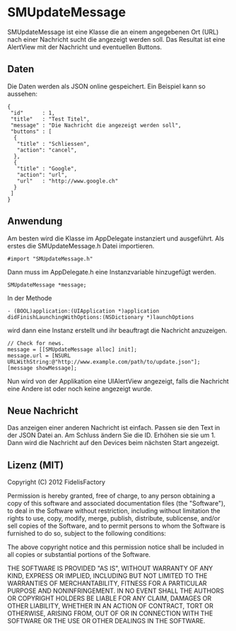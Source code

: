 # SMUpdateMessage

SMUpdateMessage ist eine Klasse die an einem angegebenen Ort (URL) nach einer Nachricht sucht die angezeigt werden soll.
Das Resultat ist eine AlertView mit der Nachricht und eventuellen Buttons.

## Daten

Die Daten werden als JSON online gespeichert. Ein Beispiel kann so aussehen:

    {
     "id"      : 1,
     "title"   : "Test Titel",
     "message" : "Die Nachricht die angezeigt werden soll",
     "buttons" : [
      {
       "title" : "Schliessen",
       "action": "cancel",
      },
      {
       "title" : "Google",
       "action": "url",
       "url"   : "http://www.google.ch"
      }
     ]
    }

## Anwendung

Am besten wird die Klasse im AppDelegate instanziert und ausgeführt. Als erstes die SMUpdateMessage.h Datei importieren.

    #import "SMUpdateMessage.h"

Dann muss im AppDelegate.h eine Instanzvariable hinzugefügt werden. 

    SMUpdateMessage *message;

In der Methode 

    - (BOOL)application:(UIApplication *)application didFinishLaunchingWithOptions:(NSDictionary *)launchOptions

wird dann eine Instanz erstellt und ihr beauftragt die Nachricht anzuzeigen.

    // Check for news.
    message = [[SMUpdateMessage alloc] init];
    message.url = [NSURL URLWithString:@"http://www.example.com/path/to/update.json"];
    [message showMessage];

Nun wird von der Applikation eine UIAlertView angezeigt, falls die Nachricht eine Andere ist oder noch keine angezeigt wurde. 

## Neue Nachricht

Das anzeigen einer anderen Nachricht ist einfach. Passen sie den Text in der JSON Datei an. Am Schluss ändern Sie die ID. Erhöhen sie sie um 1. Dann wird die Nachricht auf den Devices beim nächsten Start angezeigt.

## Lizenz (MIT)

Copyright (C) 2012 FidelisFactory

Permission is hereby granted, free of charge, to any person obtaining a copy of this software and associated documentation files (the "Software"), to deal in the Software without restriction, including without limitation the rights to use, copy, modify, merge, publish, distribute, sublicense, and/or sell copies of the Software, and to permit persons to whom the Software is furnished to do so, subject to the following conditions:

The above copyright notice and this permission notice shall be included in all copies or substantial portions of the Software.

THE SOFTWARE IS PROVIDED "AS IS", WITHOUT WARRANTY OF ANY KIND, EXPRESS OR IMPLIED, INCLUDING BUT NOT LIMITED TO THE WARRANTIES OF MERCHANTABILITY, FITNESS FOR A PARTICULAR PURPOSE AND NONINFRINGEMENT. IN NO EVENT SHALL THE AUTHORS OR COPYRIGHT HOLDERS BE LIABLE FOR ANY CLAIM, DAMAGES OR OTHER LIABILITY, WHETHER IN AN ACTION OF CONTRACT, TORT OR OTHERWISE, ARISING FROM, OUT OF OR IN CONNECTION WITH THE SOFTWARE OR THE USE OR OTHER DEALINGS IN THE SOFTWARE.